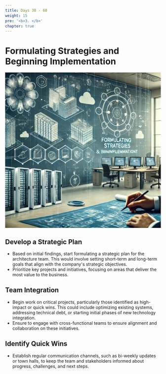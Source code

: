 ```yaml
---
title: Days 30 - 60
weight: 15
pre: '<b>3. </b>'
chapter: true
---
```


# Formulating Strategies and Beginning Implementation

![Strategies](images/strategies.png 'Strategies')

## Develop a Strategic Plan

- Based on initial findings, start formulating a strategic plan for the architecture team. This would involve setting short-term and long-term goals that align with the company's strategic objectives.
- Prioritize key projects and initiatives, focusing on areas that deliver the most value to the business.

## Team Integration

- Begin work on critical projects, particularly those identified as high-impact or quick wins. This could include optimizing existing systems, addressing technical debt, or starting initial phases of new technology integration.
- Ensure to engage with cross-functional teams to ensure alignment and collaboration on these initiatives.

## Identify Quick Wins

- Establish regular communication channels, such as bi-weekly updates or town halls, to keep the team and stakeholders informed about progress, challenges, and next steps.


